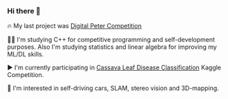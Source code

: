 ### Hi there 👋

🔥 My last project was [Digital Peter Competition](https://ai-journey.ru/en/contest/task01)


👨‍💻 I'm studying C++ for competitive programming and self-development purposes. Also I'm studying statistics and linear algebra for improving my ML/DL skills.  


▶️ I'm currently participating in [Cassava Leaf Disease Classification](https://www.kaggle.com/c/cassava-leaf-disease-classification) Kaggle Competition.  


🚗 I'm interested in self-driving cars, SLAM, stereo vision and 3D-mapping.  


